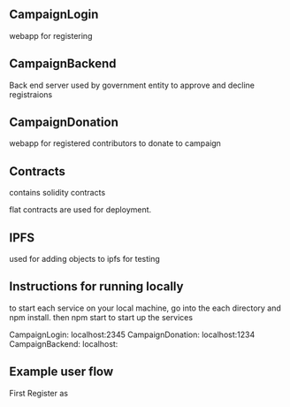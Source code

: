 ## CampaignLogin
webapp for registering


## CampaignBackend
Back end server used by government entity to approve and decline registraions

## CampaignDonation
webapp for registered contributors to donate to campaign


## Contracts
contains solidity contracts

flat contracts are used for deployment.

## IPFS
used for adding objects to ipfs for testing



## Instructions for running locally
to start each service on your local machine, go into the each directory and npm install.
then npm start to start up the services

CampaignLogin: localhost:2345
CampaignDonation: localhost:1234
CampaignBackend: localhost:


## Example user flow
First Register as
